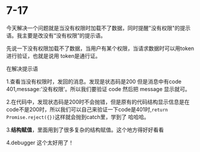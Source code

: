 # 7-17

今天解决一个问题就是当没有权限时加载不了数据，同时提醒"没有权限"的提示语。我主要是改没有“没有权限”的提示语。

先说一下没有权限加载不了数据，当用户有某个权限，当请求数据时可以用token进行验证，也就是说用 token是通行证。

在解决提示语

1.查看当没有权限时，发回的消息。发现是状态码是200 但是消息中有code 401,message:'没有权限'。所以我们要验证 code 然后把 message 显示就可。

2.在代码中，发现状态码是200时不会抛错，但是原有的代码结构显示信息是在code不是200时，所以我们可以自己来验证一下code是401时,`return Promise.reject({})`这样就会抛到catch里，学到了 哈哈哈。

3.**结构赋值**，里面用到了很多复杂的结构赋值。这个地方得好好看看

4.debugger 这个太好用了！